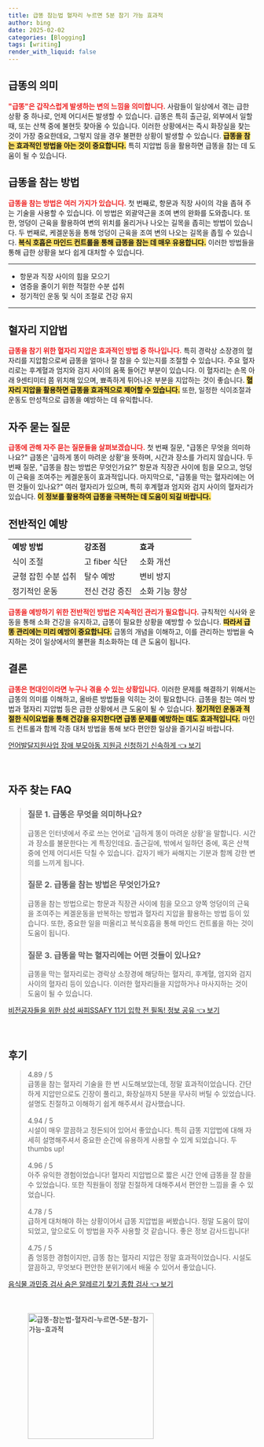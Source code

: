 ```yaml
---
title: 급똥 참는법 혈자리 누르면 5분 참기 가능 효과적
author: bing
date: 2025-02-02
categories: [Blogging]
tags: [writing]
render_with_liquid: false
---
```



<h2 id='급똥의 의미'>급똥의 의미</h2>

<p><b><span style="color: #ee2323;">"급똥"은 갑작스럽게 발생하는 변의 느낌을 의미합니다.</span></b> 사람들이 일상에서 겪는 급한 상황 중 하나로, 언제 어디서든 발생할 수 있습니다. 급똥은 특히 출근길, 외부에서 일할 때, 또는 산책 중에 불현듯 찾아올 수 있습니다. 이러한 상황에서는 즉시 화장실을 찾는 것이 가장 중요한데요, 그렇지 않을 경우 불편한 상황이 발생할 수 있습니다. <b><span style="background-color: #ffe066;">급똥을 참는 효과적인 방법을 아는 것이 중요합니다.</span></b> 특히 지압법 등을 활용하면 급똥을 참는 데 도움이 될 수 있습니다.</p>

<h2 id='급똥을 참는 방법'>급똥을 참는 방법</h2>

<p><b><span style="color: #ee2323;">급똥을 참는 방법은 여러 가지가 있습니다.</span></b> 첫 번째로, 항문과 직장 사이의 각을 좁혀 주는 기술을 사용할 수 있습니다. 이 방법은 외괄약근을 조여 변의 완화를 도와줍니다. 또한, 엉덩이 근육을 활용하여 변의 위치를 올리거나 나오는 길목을 좁히는 방법이 있습니다. 두 번째로, 케겔운동을 통해 엉덩이 근육을 조여 변의 나오는 길목을 좁힐 수 있습니다. <b><span style="background-color: #ffe066;">복식 호흡은 마인드 컨트롤을 통해 급똥을 참는 데 매우 유용합니다.</span></b> 이러한 방법들을 통해 급한 상황을 보다 쉽게 대처할 수 있습니다.</p>

<hr />

<ul>
    <li>항문과 직장 사이의 힘을 모으기</li>
    <li>염증을 줄이기 위한 적절한 수분 섭취</li>
    <li>정기적인 운동 및 식이 조절로 건강 유지</li>
</ul>

<hr />

<h2 id='혈자리 지압법'>혈자리 지압법</h2>

<p><b><span style="color: #ee2323;">급똥을 참기 위한 혈자리 지압은 효과적인 방법 중 하나입니다.</span></b> 특히 경락상 소장경의 혈자리를 지압함으로써 급똥을 얼마나 잘 참을 수 있는지를 조절할 수 있습니다. 주요 혈자리로는 후계혈과 엄지와 검지 사이의 움푹 들어간 부분이 있습니다. 이 혈자리는 손목 아래 9센티미터 쯤 위치해 있으며, 뾰족하게 튀어나온 부분을 지압하는 것이 좋습니다. <b><span style="background-color: #ffe066;">혈자리 지압을 활용하면 급똥을 효과적으로 제어할 수 있습니다.</span></b> 또한, 일정한 식이조절과 운동도 만성적으로 급똥을 예방하는 데 유익합니다.</p>

<h2 id='자주 묻는 질문'>자주 묻는 질문</h2>

<p><b><span style="color: #ee2323;">급똥에 관해 자주 묻는 질문들을 살펴보겠습니다.</span></b> 첫 번째 질문, "급똥은 무엇을 의미하나요?" 급똥은 '급하게 똥이 마려운 상황'을 뜻하며, 시간과 장소를 가리지 않습니다. 두 번째 질문, "급똥을 참는 방법은 무엇인가요?" 항문과 직장관 사이에 힘을 모으고, 엉덩이 근육을 조여주는 케겔운동이 효과적입니다. 마지막으로, "급똥을 막는 혈자리에는 어떤 것들이 있나요?" 여러 혈자리가 있으며, 특히 후계혈과 엄지와 검지 사이의 혈자리가 있습니다. <b><span style="background-color: #ffe066;">이 정보를 활용하여 급똥을 극복하는 데 도움이 되길 바랍니다.</span></b></p>

<h2 id='전반적인 예방'>전반적인 예방</h2>

<table>
    <tr>
        <td><b>예방 방법</b></td>
        <td><b>강조점</b></td>
        <td><b>효과</b></td>
    </tr>
    <tr>
        <td>식이 조절</td>
        <td>고 fiber 식단</td>
        <td>소화 개선</td>
    </tr>
    <tr>
        <td>균형 잡힌 수분 섭취</td>
        <td>탈수 예방</td>
        <td>변비 방지</td>
    </tr>
    <tr>
        <td>정기적인 운동</td>
        <td>전신 건강 증진</td>
        <td>소화 기능 향상</td>
    </tr>
</table>

<p><b><span style="color: #ee2323;">급똥을 예방하기 위한 전반적인 방법은 지속적인 관리가 필요합니다.</span></b> 규칙적인 식사와 운동을 통해 소화 건강을 유지하고, 급똥이 필요한 상황을 예방할 수 있습니다. <b><span style="background-color: #ffe066;">따라서 급똥 관리에는 미리 예방이 중요합니다.</span></b> 급똥의 개념을 이해하고, 이를 관리하는 방법을 숙지하는 것이 일상에서의 불편을 최소화하는 데 큰 도움이 됩니다.</p>

<h2 id='결론'>결론</h2>

<p><b><span style="color: #ee2323;">급똥은 현대인이라면 누구나 겪을 수 있는 상황입니다.</span></b> 이러한 문제를 해결하기 위해서는 급똥의 의미를 이해하고, 올바른 방법들을 익히는 것이 필요합니다. 급똥을 참는 여러 방법과 혈자리 지압법 등은 급한 상황에서 큰 도움이 될 수 있습니다. <b><span style="background-color: #ffe066;">정기적인 운동과 적절한 식이요법을 통해 건강을 유지한다면 급똥 문제를 예방하는 데도 효과적입니다.</span></b> 마인드 컨트롤과 함께 각종 대처 방법을 통해 보다 편안한 일상을 즐기시길 바랍니다.</p>


<p><a class="click-button" title="언어발달지원사업 장애 부모아동 지원금 신청하기 신속하게" href="https://adkhouse.github.io/posts/%EC%96%B8%EC%96%B4%EB%B0%9C%EB%8B%AC%EC%A7%80%EC%9B%90%EC%82%AC%EC%97%85-%EC%9E%A5%EC%95%A0-%EB%B6%80%EB%AA%A8%EC%95%84%EB%8F%99-%EC%A7%80%EC%9B%90%EA%B8%88-%EC%8B%A0%EC%B2%AD%ED%95%98%EA%B8%B0-%EC%8B%A0%EC%86%8D%ED%95%98%EA%B2%8C/" rel="dofollow">언어발달지원사업 장애 부모아동 지원금 신청하기 신속하게 👈 보기</a></p><br>
<h2 id='자주_찾는_FAQ'>자주 찾는 FAQ</h2>
<div itemscope="" itemtype="https://schema.org/FAQPage"> 
<blockquote> 
<div itemscope="" itemprop="mainEntity" itemtype="https://schema.org/Question"> 
<h3 itemprop="name">질문 1. 급똥은 무엇을 의미하나요?</h3> 
<div itemscope="" itemprop="acceptedAnswer" itemtype="https://schema.org/Answer"> 
<span itemprop="text"> 
<p>급똥은 인터넷에서 주로 쓰는 언어로 '급하게 똥이 마려운 상황'을 말합니다. 시간과 장소를 불문한다는 게 특징인데요. 출근길에, 밖에서 일하던 중에, 혹은 산책 중에 언제 어디서든 닥칠 수 있습니다. 갑자기 배가 싸해지는 기분과 함께 강한 변의를 느끼게 됩니다.</p> 
</span> 
</div> 
</div> 

<div itemscope="" itemprop="mainEntity" itemtype="https://schema.org/Question"> 
<h3 itemprop="name">질문 2. 급똥을 참는 방법은 무엇인가요?</h3> 
<div itemscope="" itemprop="acceptedAnswer" itemtype="https://schema.org/Answer"> 
<span itemprop="text"> 
<p>급똥을 참는 방법으로는 항문과 직장관 사이에 힘을 모으고 양쪽 엉덩이의 근육을 조여주는 케겔운동을 반복하는 방법과 혈자리 지압을 활용하는 방법 등이 있습니다. 또한, 중요한 일을 떠올리고 복식호흡을 통해 마인드 컨트롤을 하는 것이 도움이 됩니다.</p> 
</span> 
</div> 
</div> 

<div itemscope="" itemprop="mainEntity" itemtype="https://schema.org/Question"> 
<h3 itemprop="name">질문 3. 급똥을 막는 혈자리에는 어떤 것들이 있나요?</h3> 
<div itemscope="" itemprop="acceptedAnswer" itemtype="https://schema.org/Answer"> 
<span itemprop="text"> 
<p>급똥을 막는 혈자리로는 경락상 소장경에 해당하는 혈자리, 후계혈, 엄지와 검지 사이의 혈자리 등이 있습니다. 이러한 혈자리들을 지압하거나 마사지하는 것이 도움이 될 수 있습니다.</p> 
</span> 
</div> 
</div> 

</blockquote> 
</div>
<p><a class="click-button" title="비전공자들을 위한 삼성 싸피SSAFY 11기 입학 전 필독! 정보 공유" href="https://adkhouse.github.io/posts/%EB%B9%84%EC%A0%84%EA%B3%B5%EC%9E%90%EB%93%A4%EC%9D%84-%EC%9C%84%ED%95%9C-%EC%82%BC%EC%84%B1-%EC%8B%B8%ED%94%BCSSAFY-11%EA%B8%B0-%EC%9E%85%ED%95%99-%EC%A0%84-%ED%95%84%EB%8F%85!-%EC%A0%95%EB%B3%B4-%EA%B3%B5%EC%9C%A0/" rel="dofollow">비전공자들을 위한 삼성 싸피SSAFY 11기 입학 전 필독! 정보 공유 👈 보기</a></p><br>
<h2 id='후기'>후기</h2>
<div itemscope itemtype="https://schema.org/Product">
  <blockquote>
  <div itemprop="review" itemscope itemtype="https://schema.org/Review">
      <div itemprop="reviewRating" itemscope itemtype="https://schema.org/Rating"> <span itemprop="ratingValue">4.89</span> / <span itemprop="bestRating">5</span> </div>
      <span itemprop="reviewBody">급똥을 참는 혈자리 기술을 한 번 시도해보았는데, 정말 효과적이었습니다. 간단하게 지압만으로도 긴장이 풀리고, 화장실까지 5분을 무사히 버틸 수 있었습니다. 설명도 친절하고 이해하기 쉽게 해주셔서 감사했습니다.</span>
  </div>
  <br>
  <div itemprop="review" itemscope itemtype="https://schema.org/Review">
      <div itemprop="reviewRating" itemscope itemtype="https://schema.org/Rating"> <span itemprop="ratingValue">4.94</span> / <span itemprop="bestRating">5</span> </div>
      <span itemprop="reviewBody">시설이 매우 깔끔하고 정돈되어 있어서 좋았습니다. 특히 급똥 지압법에 대해 자세히 설명해주셔서 중요한 순간에 유용하게 사용할 수 있게 되었습니다. 두 thumbs up!</span>
  </div>
  <br>
  <div itemprop="review" itemscope itemtype="https://schema.org/Review">
      <div itemprop="reviewRating" itemscope itemtype="https://schema.org/Rating"> <span itemprop="ratingValue">4.96</span> / <span itemprop="bestRating">5</span> </div>
      <span itemprop="reviewBody">아주 유익한 경험이었습니다! 혈자리 지압법으로 짧은 시간 안에 급똥을 잘 참을 수 있었습니다. 또한 직원들이 정말 친절하게 대해주셔서 편안한 느낌을 줄 수 있었습니다.</span>
  </div>
  <br>
  <div itemprop="review" itemscope itemtype="https://schema.org/Review">
      <div itemprop="reviewRating" itemscope itemtype="https://schema.org/Rating"> <span itemprop="ratingValue">4.78</span> / <span itemprop="bestRating">5</span> </div>
      <span itemprop="reviewBody">급하게 대처해야 하는 상황이어서 급똥 지압법을 써봤습니다. 정말 도움이 많이 되었고, 앞으로도 이 방법을 자주 사용할 것 같습니다. 좋은 정보 감사드립니다!</span>
  </div>
  <br>
  <div itemprop="review" itemscope itemtype="https://schema.org/Review">
      <div itemprop="reviewRating" itemscope itemtype="https://schema.org/Rating"> <span itemprop="ratingValue">4.75</span> / <span itemprop="bestRating">5</span> </div>
      <span itemprop="reviewBody">좀 엉뚱한 경험이지만, 급똥 참는 혈자리 지압은 정말 효과적이었습니다. 시설도 깔끔하고, 무엇보다 편안한 분위기에서 배울 수 있어서 좋았습니다.</span>
  </div>
  </blockquote>
</div>
<p><a class="click-button" title="음식물 과민증 검사 숨은 알레르기 찾기 종합 검사" href="https://adkhouse.github.io/posts/%EC%9D%8C%EC%8B%9D%EB%AC%BC-%EA%B3%BC%EB%AF%BC%EC%A6%9D-%EA%B2%80%EC%82%AC-%EC%88%A8%EC%9D%80-%EC%95%8C%EB%A0%88%EB%A5%B4%EA%B8%B0-%EC%B0%BE%EA%B8%B0-%EC%A2%85%ED%95%A9-%EA%B2%80%EC%82%AC/" rel="dofollow">음식물 과민증 검사 숨은 알레르기 찾기 종합 검사 👈 보기</a></p><br>
<figure class="image"><img src="https://adkhouse.github.io/assets/img/thumbnail/급똥-참는법-혈자리-누르면-5분-참기-가능-효과적.webp" alt="급똥-참는법-혈자리-누르면-5분-참기-가능-효과적" width="256" height="256"></figure>